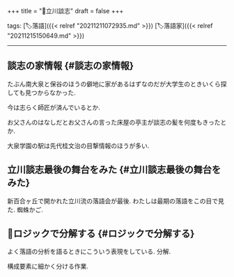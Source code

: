 +++
title = "👨立川談志"
draft = false
+++

tags: [🏷落語]({{< relref "20211211072935.md" >}}) [🏷落語家]({{< relref "20211215150649.md" >}})

---


## 談志の家情報 {#談志の家情報}

たぶん南大泉と保谷のほうの僻地に家があるはずなのだが大学生のときいくら探しても見つからなかった.

今は志らく師匠が済んでいるとか.

お父さんのはなしだとお父さんの言った床屋の亭主が談志の髪を何度もきったとか.

大泉学園の駅は先代桂文治の目撃情報のほうが多い.


## 立川談志最後の舞台をみた {#立川談志最後の舞台をみた}

新百合ヶ丘で開かれた立川流の落語会が最後. わたしは最期の落語をこの目で見た. 蜘蛛かご.


## 🤔ロジックで分解する {#ロジックで分解する}

よく落語の分析を語るときにこういう表現をしている. 分解.

構成要素に細かく分ける作業.
